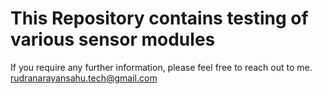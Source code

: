 # This Repository contains testing of various sensor modules 

If you require any further information, please feel free to reach out to me.
rudranarayansahu.tech@gmail.com
